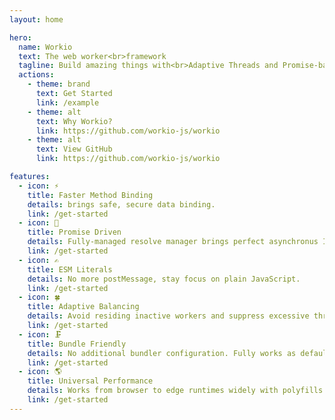 ```yaml
---
layout: home

hero:
  name: Workio
  text: The web worker<br>framework
  tagline: Build amazing things with<br>Adaptive Threads and Promise-based I/O.
  actions:
    - theme: brand
      text: Get Started
      link: /example
    - theme: alt
      text: Why Workio?
      link: https://github.com/workio-js/workio
    - theme: alt
      text: View GitHub
      link: https://github.com/workio-js/workio

features:
  - icon: ⚡
    title: Faster Method Binding
    details: brings safe, secure data binding.
    link: /get-started
  - icon: 🏓
    title: Promise Driven
    details: Fully-managed resolve manager brings perfect asynchronus I/O.
    link: /get-started
  - icon: ✍
    title: ESM Literals
    details: No more postMessage, stay focus on plain JavaScript.
    link: /get-started
  - icon: 🍀
    title: Adaptive Balancing
    details: Avoid residing inactive workers and suppress excessive thread consumption.
    link: /get-started
  - icon: 🗜️
    title: Bundle Friendly
    details: No additional bundler configuration. Fully works as default.
    link: /get-started
  - icon: 🌎
    title: Universal Performance
    details: Works from browser to edge runtimes widely with polyfills.
    link: /get-started
---
```

